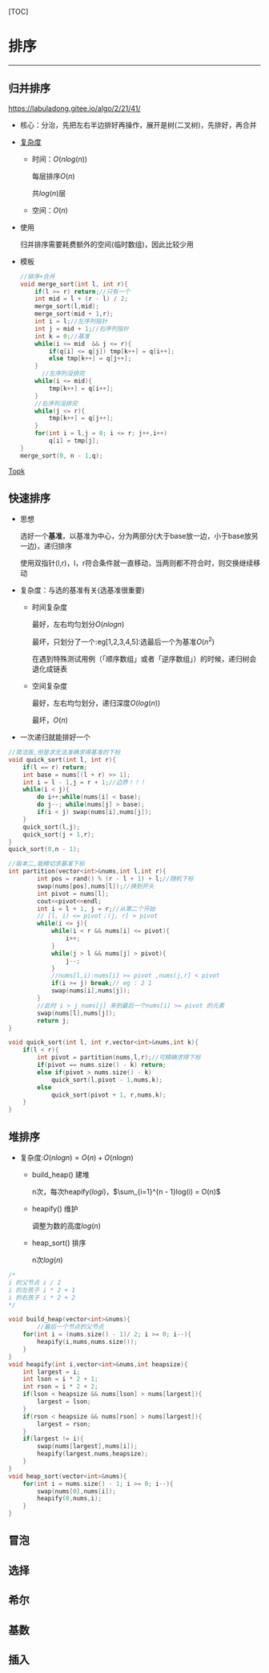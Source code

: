 [TOC]

# 排序

---

## 归并排序

https://labuladong.gitee.io/algo/2/21/41/

* 核心：分治，先把左右半边排好再操作，展开是树(二叉树)，先排好，再合并

* [复杂度](https://blog.csdn.net/u010711495/article/details/117378617：https://blog.csdn.net/u010711495/article/details/117378617)

  * 时间：$O(nlog(n))$

    每层排序$O(n)$

    共$log(n)$层

  * 空间：$O(n)$

* 使用

  归并排序需要耗费额外的空间(临时数组)，因此比较少用

* 模板

  ```c++
  //排序+合并
  void merge_sort(int l, int r){
      if(l >= r) return;//只有一个
      int mid = l + (r - l) / 2;
      merge_sort(l,mid);
      merge_sort(mid + 1,r);
      int i = l;//左序列指针
      int j = mid + 1;//右序列指针
      int k = 0;//基准
      while(i <= mid  && j <= r){
          if(q[i] <= q[j]) tmp[k++] = q[i++];
          else tmp[k++] = q[j++];
      }
     	//左序列没排完
      while(i <= mid){
          tmp[k++] = q[i++];
      }
      //右序列没排完
      while(j <= r){
          tmp[k++] = q[j++];
      }
      for(int i = l,j = 0; i <= r; j++,i++)
          q[i] = tmp[j];
  }
  merge_sort(0, n - 1,q);
  
  ```

[Topk](https://leetcode.cn/problems/kth-largest-element-in-an-array/)

## 快速排序

* 思想

  选好一个**基准**，以基准为中心，分为两部分(大于base放一边，小于base放另一边)，递归排序

  使用双指针(l,r)，l，r符合条件就一直移动，当两则都不符合时，则交换继续移动

* 复杂度：与选的基准有关(选基准很重要)

  * 时间复杂度

    最好，左右均匀划分$O(nlogn)$

    最坏，只划分了一个:eg[1,2,3,4,5]:选最后一个为基准$O(n^2)$

    在遇到特殊测试用例（「顺序数组」或者「逆序数组」）的时候，递归树会退化成链表

  * 空间复杂度

    最好，左右均匀划分，递归深度$O(log(n))$

    最坏，$O(n)$
  
* 一次递归就能排好一个

```c++
//简洁版,但是求无法准确求得基准的下标
void quick_sort(int l, int r){
    if(l == r) return;
    int base = nums[(l + r) >> 1];
    int i = l - 1,j = r + 1;//边界！！！
    while(i < j){
        do i++;while(nums[i] < base);
        do j--; while(nums[j] > base);
        if(i < j) swap(nums[i],nums[j]);
    }
    quick_sort(l,j);
    quick_sort(j + 1,r);
}
quick_sort(0,n - 1);
```

```c++
//版本二,能精切求基准下标
int partition(vector<int>&nums,int l,int r){
        int pos = rand() % (r - l + 1) + l;//随机下标
        swap(nums[pos],nums[l]);//换到开头
        int pivot = nums[l];
        cout<<pivot<<endl;
        int i = l + 1, j = r;//从第二个开始
    	// [l, i) <= pivot；(j, r] > pivot 
        while(i <= j){
            while(i < r && nums[i] <= pivot){
                i++;
            }
            while(j > l && nums[j] > pivot){
                j--;
            }
            //nums[l,i):nums[i] >= pivot ,nums(j,r] < pivot
            if(i >= j) break;// eg : 2 1
            swap(nums[i],nums[j]);
        }
    	//此时 i > j nums[j] 来到最后一个nums[i] >= pivot 的元素
        swap(nums[l],nums[j]);
        return j;
}

void quick_sort(int l, int r,vector<int>&nums,int k){
    if(l < r){
        int pivot = partition(nums,l,r);//可精确求得下标
        if(pivot == nums.size() - k) return;
        else if(pivot > nums.size() - k)
            quick_sort(l,pivot - 1,nums,k);
        else
            quick_sort(pivot + 1, r,nums,k);
    }
}
```

## 堆排序

* 复杂度:$O(nlogn) = O(n) + O(nlogn)$

  * build_heap() 建堆

    n次，每次heapify($logi$)，$\sum_{i=1}^{n - 1}log(i) = O(n)$

  * heapify() 维护

    调整为数的高度$log(n)$

  * heap_sort() 排序

    n次$log(n)$

```c++
/*
i 的父节点 i / 2
i 的左孩子 i * 2 + 1
i 的右孩子 i * 2 + 2
*/

void build_heap(vector<int>&nums){
        //最后一个节点的父节点
    for(int i = (nums.size() - 1)/ 2; i >= 0; i--){
        heapify(i,nums,nums.size());
    }
}
void heapify(int i,vector<int>&nums,int heapsize){
    int largest = i;
    int lson = i * 2 + 1;
    int rson = i * 2 + 2;
    if(lson < heapsize && nums[lson] > nums[largest]){
        largest = lson;
    }
    if(rson < heapsize && nums[rson] > nums[largest]){
        largest = rson;
    }
    if(largest != i){
        swap(nums[largest],nums[i]);
        heapify(largest,nums,heapsize);
    }
}
void heap_sort(vector<int>&nums){
    for(int i = nums.size() - 1; i >= 0; i--){
	    swap(nums[0],nums[i]);
        heapify(0,nums,i);
    }
}
```

## 冒泡

## 选择

## 希尔

## 基数

## 插入

